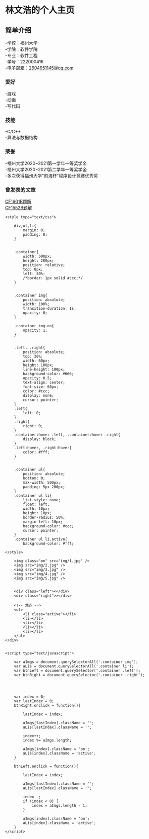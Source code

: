 # 林文浩的个人主页


## 简单介绍
-学校：福州大学  \
-学院：软件学院  \
-专业：软件工程  \
-学号：222000416  \
-电子邮箱：2604951145@qq.com  

### 爱好
-游戏  \
-动画  \
-写代码  

### 技能
-C/C++ \
-算法与数据结构 

### 荣誉
-福州大学2020\~2021第一学年一等奖学金  \
-福州大学2020\~2021第二学年一等奖学金  \
-多次获得福州大学"前海杯"程序设计竞赛优秀奖  

### 曾发表的文章
<a href="https://www.luogu.com.cn/blog/SenriAkane/solution-cf1601b">CF1601B题解</a><br/>
<a href="https://www.luogu.com.cn/blog/SenriAkane/solution-cf1552b">CF1552B题解</a><br/>


<meta charset="utf-8" />
<title>淡入淡出轮播图</title>

    <style type="text/css">

        div,ul,li{
            margin: 0;
            padding: 0;
        }


        .container{
            width: 500px;
            height: 280px;
            position: relative;
            top: 0px;
            left: 30%;
            /*border: 1px solid #ccc;*/
        }


        .container img{
            position: absolute;       
            width: 100%;
            transition-duration: 1s;   
            opacity: 0;             
        }

        .container img.on{
            opacity: 1;               
        }

 
        .left, .right{
            position: absolute;
            top: 30%;
            width: 60px;
            height: 100px;
            line-height: 100px;
            background-color: #666;
            opacity: 0.5;
            text-align: center;
            font-size: 60px;
            color: #ccc;
            display: none;    
            cursor: pointer;    
        }
        .left{
            left: 0;
        }
        .right{
            right: 0;
        }
        .container:hover .left, .container:hover .right{
            display: block;           
        }
        .left:hover, .right:hover{
            color: #fff;
        }

  
        .container ul{
            position: absolute;
            bottom: 0;
            max-width: 500px;
            padding: 5px 200px;
        }
        .container ul li{
            list-style: none;
            float: left;
            width: 10px;
            height: 10px;
            border-radius: 50%;
            margin-left: 10px;
            background-color: #ccc;
            cursor: pointer;
        }
        .container ul li.active{
            background-color: #fff;      

    </style>
</head>
<body>
    <div class="container">

        <img class="on" src="img/1.jpg" />
        <img src="img/2.jpg" />
        <img src="img/3.jpg" />
        <img src="img/4.jpg" />
        <img src="img/5.jpg" />

 
        <div class="left"><</div>
        <div class="right">></div>

        <!-- 焦点 -->
        <ul>
            <li class="active"></li>
            <li></li>
            <li></li>
            <li></li>
            <li></li>
        </ul>
    </div>


    <script type="text/javascript">
    
        var aImgs = document.querySelectorAll('.container img');
        var aLis = document.querySelectorAll('.container li');
        var btnLeft = document.querySelector('.container .left');
        var btnRight = document.querySelector('.container .right');

    

 
        var index = 0;     
        var lastIndex = 0;
        btnRight.onclick = function(){
          
            lastIndex = index;
        
            aImgs[lastIndex].className = '';
            aLis[lastIndex].className = '';

            index++;
            index %= aImgs.length;   
        
            aImgs[index].className = 'on';
            aLis[index].className = 'active';
        }
   
        btnLeft.onclick = function(){
       
            lastIndex = index;
      
            aImgs[lastIndex].className = '';
            aLis[lastIndex].className = '';

            index--;
            if (index < 0) {
                index = aImgs.length - 1;
            }
           
            aImgs[index].className = 'on';
            aLis[index].className = 'active';
        }
    </script>
</body>
</html>
